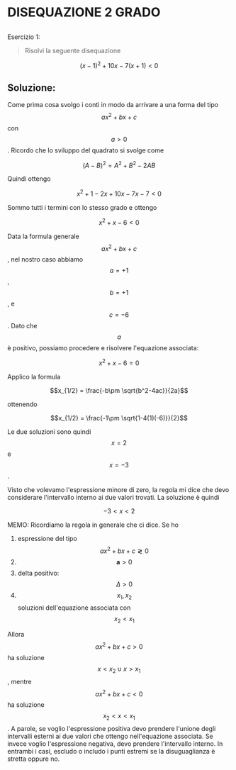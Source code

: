 ﻿# DISEQUAZIONE 2 GRADO

<!--Upmath extremely simplifies this task by using Markdown and LaTeX. It converts the Markdown syntax extended with LaTeX equations support into HTML code you can publish anywhere on the web.-->

<!--![Paper written in LaTeX](/i/latex.jpg)-->

## 

Esercizio 1:

> Risolvi la seguente disequazione

$$(x-1)^2 + 10x -7(x+1) < 0$$

## Soluzione: 

Come prima cosa svolgo i conti in modo da arrivare a una forma del tipo $$ax^2 + bx + c$$ con $$a>0$$. Ricordo che lo sviluppo del quadrato si svolge come 

$$(A-B)^2 = A^2 + B^2 - 2AB$$

Quindi ottengo 

$$x^2 + 1 -2x + 10x -7x - 7 < 0$$

Sommo tutti i termini con lo stesso grado e ottengo 

$$x^2 + x -6 < 0$$

Data la formula generale $$ax^2 + bx + c$$, nel nostro caso abbiamo $$a=+1$$, $$b=+1$$, e $$c=-6$$. Dato che $$a$$ è positivo, possiamo procedere e risolvere l'equazione associata:

$$x^2 + x - 6 = 0$$

Applico la formula 

$$x_{1/2} = \frac{-b\pm \sqrt{b^2-4ac}}{2a}$$

ottenendo

$$x_{1/2} = \frac{-1\pm \sqrt{1-4(1)(-6)}}{2}$$

Le due soluzioni sono quindi $$x = 2$$ e $$x = -3$$. 

Visto che volevamo l'espressione minore di zero, la regola mi dice che devo considerare l'intervallo interno ai due valori trovati. La soluzione è quindi

$$-3 < x < 2$$

MEMO: Ricordiamo la regola in generale che ci dice. Se ho

1. espressione del tipo $$ax^2+bx+c \gtrless 0$$
1. $$\textbf{a}>0$$
1. delta positivo: $$\Delta > 0$$
1. $$x_1,x_2$$ soluzioni dell'equazione associata con $$x_2 < x_1$$

Allora $$ax^2+bx+c > 0$$ ha soluzione $$x < x_2 \cup x > x_1$$, mentre $$ax^2+bx+c < 0$$ ha soluzione $$x_2 < x < x_1$$. A parole, se voglio l'espressione positiva devo prendere l'unione degli intervalli esterni ai due valori che ottengo nell'equazione associata. Se invece voglio l'espressione negativa, devo prendere l'intervallo interno. In entrambi i casi, escludo o includo i punti estremi se la disuguaglianza è stretta oppure no.  